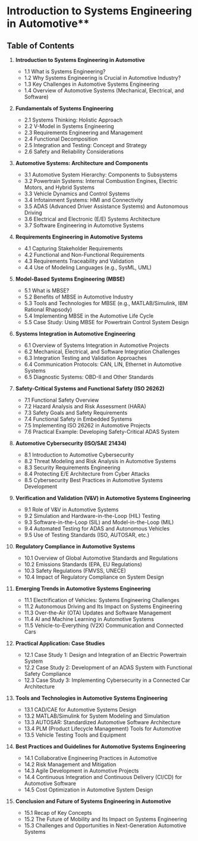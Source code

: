 # Introduction to Systems Engineering in Automotive**

## **Table of Contents**

1. **Introduction to Systems Engineering in Automotive**
   - 1.1 What is Systems Engineering?
   - 1.2 Why Systems Engineering is Crucial in Automotive Industry?
   - 1.3 Key Challenges in Automotive Systems Engineering
   - 1.4 Overview of Automotive Systems (Mechanical, Electrical, and Software)

2. **Fundamentals of Systems Engineering**
   - 2.1 Systems Thinking: Holistic Approach
   - 2.2 V-Model in Systems Engineering
   - 2.3 Requirements Engineering and Management
   - 2.4 Functional Decomposition
   - 2.5 Integration and Testing: Concept and Strategy
   - 2.6 Safety and Reliability Considerations

3. **Automotive Systems: Architecture and Components**
   - 3.1 Automotive System Hierarchy: Components to Subsystems
   - 3.2 Powertrain Systems: Internal Combustion Engines, Electric Motors, and Hybrid Systems
   - 3.3 Vehicle Dynamics and Control Systems
   - 3.4 Infotainment Systems: HMI and Connectivity
   - 3.5 ADAS (Advanced Driver Assistance Systems) and Autonomous Driving
   - 3.6 Electrical and Electronic (E/E) Systems Architecture
   - 3.7 Software Engineering in Automotive Systems

4. **Requirements Engineering in Automotive Systems**
   - 4.1 Capturing Stakeholder Requirements
   - 4.2 Functional and Non-Functional Requirements
   - 4.3 Requirements Traceability and Validation
   - 4.4 Use of Modeling Languages (e.g., SysML, UML)

5. **Model-Based Systems Engineering (MBSE)**
   - 5.1 What is MBSE?
   - 5.2 Benefits of MBSE in Automotive Industry
   - 5.3 Tools and Technologies for MBSE (e.g., MATLAB/Simulink, IBM Rational Rhapsody)
   - 5.4 Implementing MBSE in the Automotive Life Cycle
   - 5.5 Case Study: Using MBSE for Powertrain Control System Design

6. **Systems Integration in Automotive Engineering**
   - 6.1 Overview of Systems Integration in Automotive Projects
   - 6.2 Mechanical, Electrical, and Software Integration Challenges
   - 6.3 Integration Testing and Validation Approaches
   - 6.4 Communication Protocols: CAN, LIN, Ethernet in Automotive Systems
   - 6.5 Diagnostic Systems: OBD-II and Other Standards

7. **Safety-Critical Systems and Functional Safety (ISO 26262)**
   - 7.1 Functional Safety Overview
   - 7.2 Hazard Analysis and Risk Assessment (HARA)
   - 7.3 Safety Goals and Safety Requirements
   - 7.4 Functional Safety in Embedded Systems
   - 7.5 Implementing ISO 26262 in Automotive Projects
   - 7.6 Practical Example: Developing Safety-Critical ADAS System

8. **Automotive Cybersecurity (ISO/SAE 21434)**
   - 8.1 Introduction to Automotive Cybersecurity
   - 8.2 Threat Modeling and Risk Analysis in Automotive Systems
   - 8.3 Security Requirements Engineering
   - 8.4 Protecting E/E Architecture from Cyber Attacks
   - 8.5 Cybersecurity Best Practices in Automotive Systems Development

9. **Verification and Validation (V&V) in Automotive Systems Engineering**
   - 9.1 Role of V&V in Automotive Systems
   - 9.2 Simulation and Hardware-in-the-Loop (HIL) Testing
   - 9.3 Software-in-the-Loop (SIL) and Model-in-the-Loop (MIL)
   - 9.4 Automated Testing for ADAS and Autonomous Vehicles
   - 9.5 Use of Testing Standards (ISO, AUTOSAR, etc.)

10. **Regulatory Compliance in Automotive Systems**
    - 10.1 Overview of Global Automotive Standards and Regulations
    - 10.2 Emissions Standards (EPA, EU Regulations)
    - 10.3 Safety Regulations (FMVSS, UNECE)
    - 10.4 Impact of Regulatory Compliance on System Design

11. **Emerging Trends in Automotive Systems Engineering**
    - 11.1 Electrification of Vehicles: Systems Engineering Challenges
    - 11.2 Autonomous Driving and Its Impact on Systems Engineering
    - 11.3 Over-the-Air (OTA) Updates and Software Management
    - 11.4 AI and Machine Learning in Automotive Systems
    - 11.5 Vehicle-to-Everything (V2X) Communication and Connected Cars

12. **Practical Application: Case Studies**
    - 12.1 Case Study 1: Design and Integration of an Electric Powertrain System
    - 12.2 Case Study 2: Development of an ADAS System with Functional Safety Compliance
    - 12.3 Case Study 3: Implementing Cybersecurity in a Connected Car Architecture

13. **Tools and Technologies in Automotive Systems Engineering**
    - 13.1 CAD/CAE for Automotive Systems Design
    - 13.2 MATLAB/Simulink for System Modeling and Simulation
    - 13.3 AUTOSAR: Standardized Automotive Software Architecture
    - 13.4 PLM (Product Lifecycle Management) Tools for Automotive
    - 13.5 Vehicle Testing Tools and Equipment

14. **Best Practices and Guidelines for Automotive Systems Engineering**
    - 14.1 Collaborative Engineering Practices in Automotive
    - 14.2 Risk Management and Mitigation
    - 14.3 Agile Development in Automotive Projects
    - 14.4 Continuous Integration and Continuous Delivery (CI/CD) for Automotive Software
    - 14.5 Cost Optimization in Automotive System Design

15. **Conclusion and Future of Systems Engineering in Automotive**
    - 15.1 Recap of Key Concepts
    - 15.2 The Future of Mobility and Its Impact on Systems Engineering
    - 15.3 Challenges and Opportunities in Next-Generation Automotive Systems
